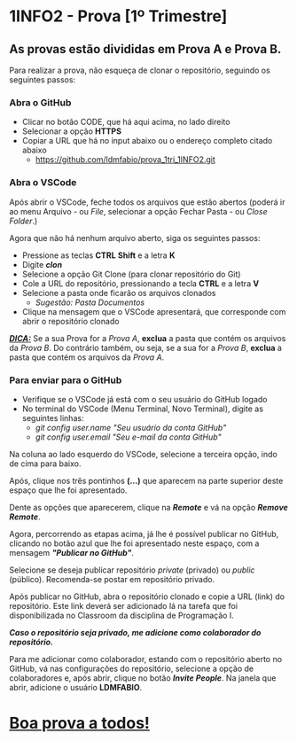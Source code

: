 # 1INFO2 - Prova [1º Trimestre]

## As provas estão divididas em **Prova A** e **Prova B**.

Para realizar a prova, não esqueça de clonar o repositório, seguindo os seguintes passos:

### **Abra o GitHub**
- Clicar no botão CODE, que há aqui acima, no lado direito
- Selecionar a opção **HTTPS**
- Copiar a URL que há no input abaixo ou o endereço completo citado abaixo
  - https://github.com/ldmfabio/prova_1tri_1INFO2.git

### **Abra o VSCode**

Após abrir o VSCode, feche todos os arquivos que estão abertos (poderá ir ao menu Arquivo - ou _File_, selecionar a opção Fechar Pasta - ou _Close Folder_.)

Agora que não há nenhum arquivo aberto, siga os seguintes passos:
- Pressione as teclas **CTRL** **Shift** e a letra **K**
- Digite ***clon***
- Selecione a opção Git Clone (para clonar repositório do Git)
- Cole a URL do repositório, pressionando a tecla **CTRL** e a letra **V**
- Selecione a pasta onde ficarão os arquivos clonados
  - _Sugestão: Pasta Documentos_
- Clique na mensagem que o VSCode apresentará, que corresponde com abrir o repositório clonado


<u>***DICA:***</u>
Se a sua Prova for a _Prova A_, **exclua** a pasta que contém os arquivos da _Prova B_. Do contrário também, ou seja, se a sua for a _Prova B_, **exclua** a pasta que contém os arquivos da _Prova A_.

### **Para enviar para o GitHub**

- Verifique se o VSCode já está com o seu usuário do GitHub logado
- No terminal do VSCode (Menu Terminal, Novo Terminal), digite as seguintes linhas:
  - _git config user.name "Seu usuário da conta GitHub"_
  - _git config user.email "Seu e-mail da conta GitHub"_

Na coluna ao lado esquerdo do VSCode, selecione a terceira opção, indo de cima para baixo.

Após, clique nos três pontinhos **(...)** que aparecem na parte superior deste espaço que lhe foi apresentado.

Dente as opções que aparecerem, clique na ***Remote*** e vá na opção ***Remove Remote***.

Agora, percorrendo as etapas acima, já lhe é possível publicar no GitHub, clicando no botão azul que lhe foi apresentado neste espaço, com a mensagem ***"Publicar no GitHub"***.

Selecione se deseja publicar repositório _private_ (privado) ou _public_ (público). Recomenda-se postar em repositório privado.

Após publicar no GitHub, abra o repositório clonado e copie a URL (link) do repositório. Este link deverá ser adicionado lá na tarefa que foi disponibilizada no Classroom da disciplina de Programação I.

***Caso o repositório seja privado, me adicione como colaborador do repositório.***

Para me adicionar como colaborador, estando com o repositório aberto no GitHub, vá nas configurações do repositório, selecione a opção de colaboradores e, após abrir, clique no botão ***Invite People***. Na janela que abrir, adicione o usuário **LDMFABIO**.

# 
# **<u>Boa prova a todos!</u>**